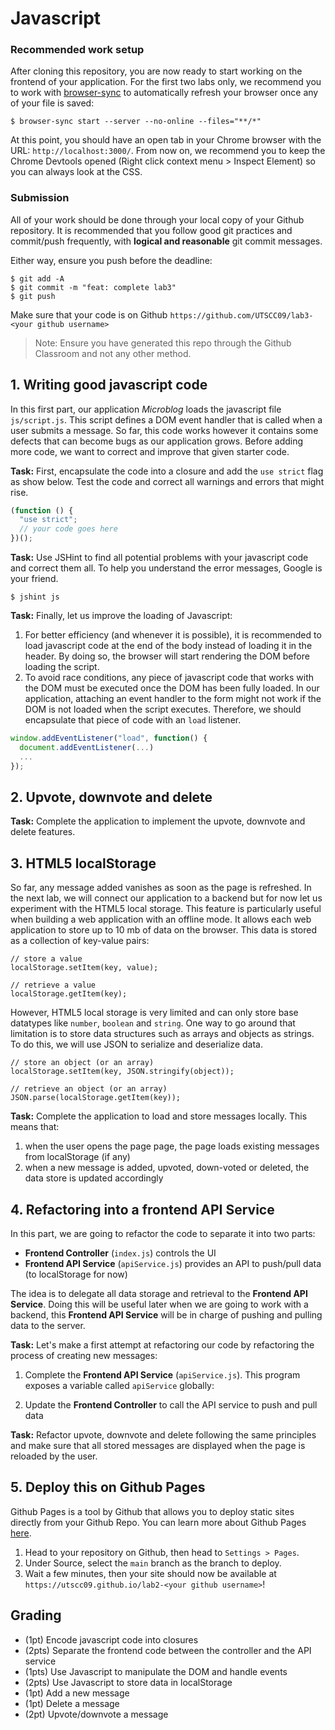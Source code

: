 # Javascript

### Recommended work setup

After cloning this repository, you are now ready to start working on the frontend of your application. For the first two labs only, we recommend you to work with [browser-sync](https://www.browsersync.io/) to automatically refresh your browser once any of your file is saved:

```shell
$ browser-sync start --server --no-online --files="**/*"
```

At this point, you should have an open tab in your Chrome browser with the URL: `http://localhost:3000/`. From now on, we recommend you to keep the Chrome Devtools opened (Right click context menu > Inspect Element) so you can always look at the CSS.

### Submission

All of your work should be done through your local copy of your Github repository. It is recommended that you follow good git
practices and commit/push frequently, with **logical and reasonable** git commit messages.

Either way, ensure you push before the deadline:

```shell
$ git add -A
$ git commit -m "feat: complete lab3"
$ git push
```

Make sure that your code is on Github `https://github.com/UTSCC09/lab3-<your github username>`

> Note: Ensure you have generated this repo through the Github Classroom and not any other method.

## 1. Writing good javascript code

In this first part, our application _Microblog_ loads the javascript file `js/script.js`. This script defines a DOM event handler that is called when a user submits a message. So far, this code works however it contains some defects that can become bugs as our application grows. Before adding more code, we want to correct and improve that given starter code.

**Task:** First, encapsulate the code into a closure and add the `use strict` flag as show below. Test the code and correct all warnings and errors that might rise.

```js
(function () {
  "use strict";
  // your code goes here
})();
```

**Task:** Use JSHint to find all potential problems with your javascript code and correct them all. To help you understand the error messages, Google is your friend.

```shell
$ jshint js
```

**Task:** Finally, let us improve the loading of Javascript:

1. For better efficiency (and whenever it is possible), it is recommended to load javascript code at the end of the body instead of loading it in the header. By doing so, the browser will start rendering the DOM before loading the script.
2. To avoid race conditions, any piece of javascript code that works with the DOM must be executed once the DOM has been fully loaded. In our application, attaching an event handler to the form might not work if the DOM is not loaded when the script executes. Therefore, we should encapsulate that piece of code with an `load` listener.

```js
window.addEventListener("load", function() {
  document.addEventListener(...)
  ...
});
```

## 2. Upvote, downvote and delete

**Task:** Complete the application to implement the upvote, downvote and delete features.

## 3. HTML5 localStorage

So far, any message added vanishes as soon as the page is refreshed. In the next lab, we will connect our application to a backend but for now let us experiment with the HTML5 local storage. This feature is particularly useful when building a web application with an offline mode. It allows each web application to store up to 10 mb of data on the browser. This data is stored as a collection of key-value pairs:

```
// store a value
localStorage.setItem(key, value);

// retrieve a value
localStorage.getItem(key);
```

However, HTML5 local storage is very limited and can only store base datatypes like `number`, `boolean` and `string`.
One way to go around that limitation is to store data structures such as arrays and objects as strings. To do this, we will use JSON to serialize and deserialize data.

```
// store an object (or an array)
localStorage.setItem(key, JSON.stringify(object));

// retrieve an object (or an array)
JSON.parse(localStorage.getItem(key));
```

**Task:** Complete the application to load and store messages locally. This means that:

1. when the user opens the page page, the page loads existing messages from localStorage (if any)
2. when a new message is added, upvoted, down-voted or deleted, the data store is updated accordingly

## 4. Refactoring into a frontend API Service

In this part, we are going to refactor the code to separate it into two parts:

- **Frontend Controller** (`index.js`) controls the UI
- **Frontend API Service** (`apiService.js`) provides an API to push/pull data (to localStorage for now)

The idea is to delegate all data storage and retrieval to the **Frontend API Service**. Doing this will be useful later when we are going to work with a backend, this **Frontend API Service** will be in charge of pushing and pulling data to the server.

**Task:** Let's make a first attempt at refactoring our code by refactoring the process of creating new messages:

1. Complete the **Frontend API Service** (`apiService.js`).
   This program exposes a variable called `apiService` globally:

2. Update the **Frontend Controller** to call the API service to push and pull data

**Task:** Refactor upvote, downvote and delete following the same principles and make sure that all stored messages are displayed when the page is reloaded by the user.

## 5. Deploy this on Github Pages

Github Pages is a tool by Github that allows you to deploy static sites directly from your Github Repo. You can
learn more about Github Pages [here](https://pages.github.com/).

1. Head to your repository on Github, then head to `Settings > Pages`.
2. Under Source, select the `main` branch as the branch to deploy.
3. Wait a few minutes, then your site should now be available at `https://utscc09.github.io/lab2-<your github username>`!

## Grading

- (1pt) Encode javascript code into closures
- (2pts) Separate the frontend code between the controller and the API service
- (1pts) Use Javascript to manipulate the DOM and handle events
- (2pts) Use Javascript to store data in localStorage
- (1pt) Add a new message
- (1pt) Delete a message
- (2pt) Upvote/downvote a message
